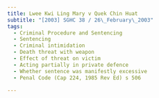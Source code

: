 ```yaml
---
title: Lwee Kwi Ling Mary v Quek Chin Huat 
subtitle: "[2003] SGHC 38 / 26\_February\_2003"
tags:
  - Criminal Procedure and Sentencing
  - Sentencing
  - Criminal intimidation
  - Death threat with weapon
  - Effect of threat on victim
  - Acting partially in private defence
  - Whether sentence was manifestly excessive
  - Penal Code (Cap 224, 1985 Rev Ed) s 506

---
```


